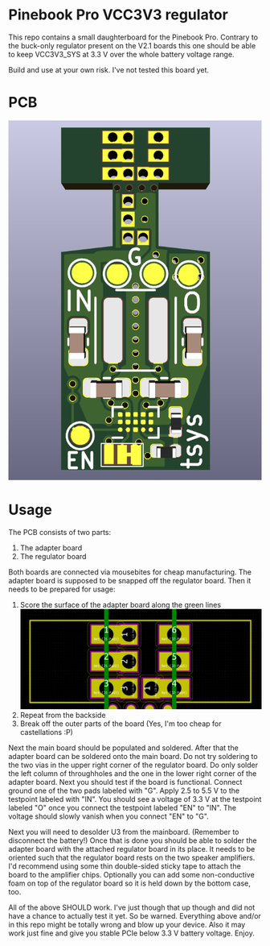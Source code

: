 Pinebook Pro VCC3V3 regulator
=============================

This repo contains a small daughterboard for the Pinebook Pro. Contrary to the
buck-only regulator present on the V2.1 boards this one should be able to
keep VCC3V3_SYS at 3.3 V over the whole battery voltage range.

Build and use at your own risk. I've not tested this board yet.

# PCB
![PCB RevA top](resources/pcb_revA_top.png)

# Usage
The PCB consists of two parts: 

1. The adapter board
2. The regulator board

Both boards are connected via mousebites for cheap manufacturing. The
adapter board is supposed to be snapped off the regulator board.
Then it needs to be prepared for usage:

1. Score the surface of the adapter board along the green lines ![PCB RevA top](resources/adapter_cutting.png)
2. Repeat from the backside
3. Break off the outer parts of the board (Yes, I'm too cheap for castellations :P)

Next the main board should be populated and soldered.
After that the adapter board can be soldered onto the main board.
Do not try soldering to the two vias in the upper right corner of the
regulator board. Do only solder the left column of throughholes and
the one in the lower right corner of the adapter board.
Next you should test if the board is functional. Connect ground one of the
two pads labeled with "G". Apply 2.5 to 5.5 V to the testpoint labeled with
"IN". You should see a voltage of 3.3 V at the testpoint labeled "O" once you
connect the testpoint labeled "EN" to "IN". The voltage should slowly vanish
when you connect "EN" to "G".

Next you will need to desolder U3 from the mainboard. (Remember to disconnect the battery!)
Once that is done you should be able to solder the adapter board with the attached regulator
board in its place. It needs to be oriented such that the regulator board rests on the two speaker
amplifiers. I'd recommend using some thin double-sided sticky tape to attach the board to the
amplifier chips. Optionally you can add some non-conductive foam on top of the regulator board so
it is held down by the bottom case, too.

All of the above SHOULD work. I've just though that up though and did not have a chance to actually test it yet.
So be warned. Everything above and/or in this repo might be totally wrong and blow up your device.
Also it may work just fine and give you stable PCIe below 3.3 V battery voltage. Enjoy.


